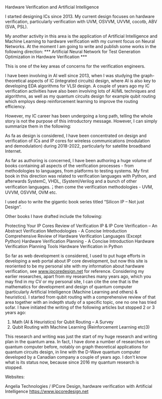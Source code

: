 Hardware Verification and Artificial Intelligence

I started designing ICs since 2013. My current design focuses on hardware verification, particularly verification with UVM, OSVVM, UVVM, cocotb, ABV (SVA, PSL).

My another activity in this area is the application of Artificial Intelligence and Machine Learning to hardware verification with my current focus on Neural Networks. At the moment I am going to write and publish some works in the following direction: *** Artificial Neural Network for Test Generation Optimization in Hardware Verification ***

This is one of the key areas of concerns for the verification engineers.

I have been involving in AI well since 2013, when I was studying the graph-theoretical aspects of IC (integrated circuits) design, where AI is also key to developing EDA algorithms for VLSI design. A couple of years ago my IC verification activities have also been involving lots of AI/ML techniques and algorithms, as well as my quantum circuits design for example qubit routing which employs deep reinforcement learning to improve the routing efficiency.

However, my IC career has been undergoing a long path, telling the whole story is not the purpose of this introductory message. However, I can simply summarize them in the following:

As fa as design is considered, I have been concentrated on design and verification of ICs and IP cores for wireless communications (modulation and demodulation) during 2018-2022, particularly for satellite broadband Internet.

As far as authoring is concerned, I have been authoring a huge volume of books containing all aspects of the verification processes - from methodologies to languages, from platforms to testing systems. My first book in this direction was related to verification languages with Python, and afterwards SystemC, VHDL, (System)Verilog and a bunch of other verification languages.；then come the verification methodologies - UVM, UVVM, OSVVM, OVM etc.

I used also to write the gigantic book series titled “Silicon IP – Not just Design”.

Other books I have drafted include the following:

Protecting Your IP Cores
Review of Verification IP & IP Core Verification – An Abstract
Verification Methodologies - A Concise Introduction
Comprehensive Review of Hardware Verification Languages (Except Python)
Hardware Verification Planning - A Concise Introduction
Hardware Verification Planning Tools
Hardware Verification in Python

So far as web development is considered, I used to put huge efforts in developing a web portal about IP core development, but now this site is reoriented to be my personal site with my information about hardware verification, see www.ipcoredesign.net for reference.
Considering my earlier researches, apart from my researches many years ago, which you may find in my CV or my personal site, I can cite the one that is the mathematics for development and design of quantum computer (particularly Artificial Intelligence (Machine Learning and others) & heuristics). I started from qubit routing with a comprehensive review of that area together with an indepth study of a specific topic, one no one has tried sofar. I have initiated the writing of the following articles but stopped 2 or 3 years ago:

1) Math (AI & Heuristics) for Qubit Routing – A Survey
2) Qubit Routing with Machine Learning (Reinforcement Learning etc)3) 

This research and writing was just the start of my huge research and writing plan in the quantum area. In fact, I
have done a number of researches on quantum computer before, notably on graph theoretical applications for
quantum circuits design, in line with the D-Wave quantum computer developed by a Canadian company a couple
of years ago. I don't know what is its status now, because since 2016 my quantum research is stopped.

Websites:

Angelia Technologies / IPCore Design, hardware verification with Artificial Intelligence
https://www.ipcoredesign.net
